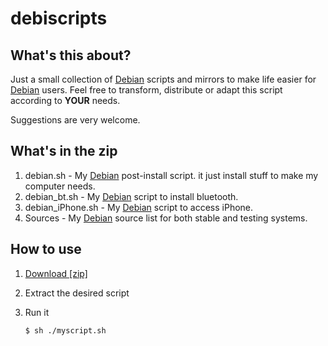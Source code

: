 # debiscripts
## What's this about?
Just a small collection of [Debian](https://www.debian.org/) scripts and mirrors to make life easier for [Debian](https://www.debian.org/) users. Feel free to transform, distribute or adapt this script according to **YOUR** needs.

Suggestions are very welcome.

## What's in the zip
1. debian.sh - My [Debian](https://www.debian.org/) post-install script. it just install stuff to make my computer needs.
2. debian_bt.sh - My [Debian](https://www.debian.org/) script to install bluetooth.
3. debian_iPhone.sh - My [Debian](https://www.debian.org/) script to access iPhone.
4. Sources - My [Debian](https://www.debian.org/) source list for both stable and testing systems.

## How to use

1. [Download [zip]](https://github.com/opedromandrade/debiscripts/archive/master.zip)
2. Extract the desired script
3. Run it

    `$ sh ./myscript.sh`
